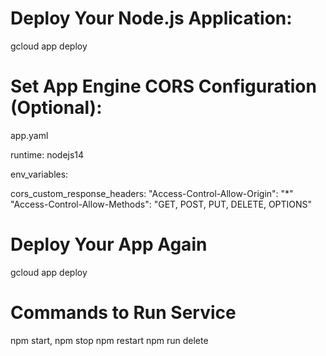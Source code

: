 # Deploy Your Node.js Application:

gcloud app deploy

# Set App Engine CORS Configuration (Optional):

app.yaml

runtime: nodejs14

env_variables:

cors_custom_response_headers:
  "Access-Control-Allow-Origin": "*"
  "Access-Control-Allow-Methods": "GET, POST, PUT, DELETE, OPTIONS"


# Deploy Your App Again

gcloud app deploy


# Commands to Run Service

npm start,
npm stop
npm restart
npm run delete





